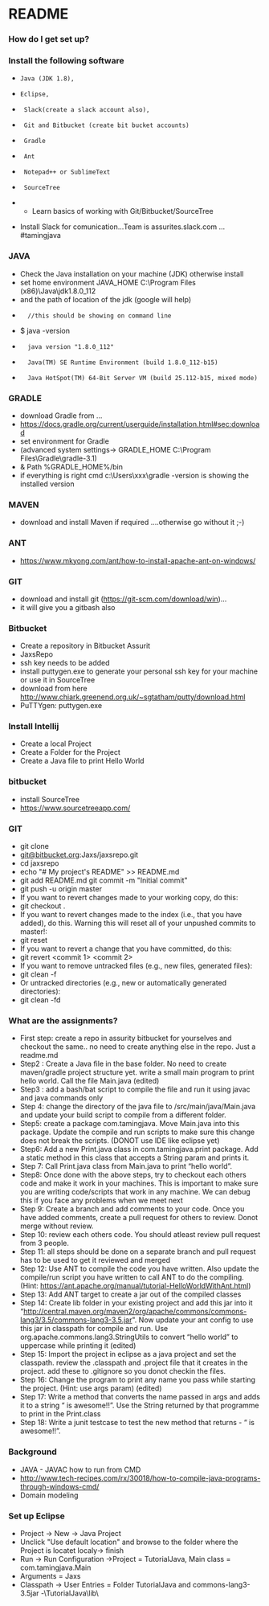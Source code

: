 # README #


### How do I get set up? ###


### Install the following software ###
*     Java (JDK 1.8), 
*     Eclipse,
*      Slack(create a slack account also),
*      Git and Bitbucket (create bit bucket accounts) 
*      Gradle
*      Ant
*      Notepad++ or SublimeText
*      SourceTree
* - Learn basics of working with Git/Bitbucket/SourceTree


* Install Slack for comunication...Team is assurites.slack.com ... #tamingjava


### JAVA ###
*	Check the Java installation on your machine (JDK) otherwise install
*	set home environment JAVA_HOME C:\Program Files (x86)\Java\jdk1.8.0_112  
*	and the path of location of the jdk (google will help)
*		//this should be showing on command line
*	$ java -version
*		java version "1.8.0_112"
*		Java(TM) SE Runtime Environment (build 1.8.0_112-b15)
*		Java HotSpot(TM) 64-Bit Server VM (build 25.112-b15, mixed mode)


### GRADLE ###
*	download Gradle from ...
*	https://docs.gradle.org/current/userguide/installation.html#sec:download
*	set environment for Gradle 
*	(advanced system settings-> GRADLE_HOME C:\Program Files\Gradle\gradle-3.1)
*	& Path %GRADLE_HOME%/bin 
* if everything is right cmd c:\Users\xxx\gradle -version is showing the installed version

	
### MAVEN ###
*	download and install Maven if required ....otherwise go without it ;-)
	
### ANT ###
*	https://www.mkyong.com/ant/how-to-install-apache-ant-on-windows/
	
	
### GIT ###
*	download and install git (https://git-scm.com/download/win)... 
*	it will give you a gitbash also 
	
### Bitbucket ###
* Create a repository in Bitbucket Assurit
* JaxsRepo
* ssh key needs to be added
* install puttygen.exe to generate your personal ssh key for your machine or use it in SourceTree
* download from here http://www.chiark.greenend.org.uk/~sgtatham/putty/download.html
* PuTTYgen: puttygen.exe


### Install Intellij ###

* Create a local Project
* Create a Folder for the Project 
* Create a Java file to print Hello World 

### bitbucket ###

* install SourceTree
* https://www.sourcetreeapp.com/

### GIT ###
* git clone 
* git@bitbucket.org:Jaxs/jaxsrepo.git 
* cd jaxsrepo 
* echo "# My project's README" >> README.md 
* git add README.md git commit -m "Initial commit" 
* git push -u origin master
* If you want to revert changes made to your working copy, do this:
* git checkout .
* If you want to revert changes made to the index (i.e., that you have added), do this. Warning this will reset all of your unpushed commits to master!:
* git reset
* If you want to revert a change that you have committed, do this:
* git revert <commit 1> <commit 2>
* If you want to remove untracked files (e.g., new files, generated files):
* git clean -f
* Or untracked directories (e.g., new or automatically generated directories): 
* git clean -fd


### What are the assignments? ###

* First step: create a repo in assurity bitbucket for yourselves and checkout the same.. no need to create anything else in the repo. Just a readme.md
* Step2 : Create a Java file in the base folder. No need to create maven/gradle project structure yet. write a small main program to print hello world. Call the file Main.java (edited)
* Step3 : add a bash/bat script to compile the file and run it using javac and java commands only
* Step 4: change the directory of the java file to <your project>/src/main/java/Main.java and update your build script to compile from a different folder.
* Step5: create a package com.tamingjava. Move Main.java into this package. Update the compile and run scripts to make sure this change does not break the scripts. (DONOT use IDE like eclipse yet)
* Step6: Add a new Print.java class in com.tamingjava.print package. Add a static method in this class that accepts a String param and prints it.
* Step 7: Call Print.java class from Main.java to print “hello world”.
* Step8: Once done with the above steps, try to checkout each others code and make it work in your machines. This is important to make sure you are writing code/scripts that work in any machine. We can debug this if you face any problems when we meet next
* Step 9: Create a branch and add comments to your code. Once you have added comments, create a pull request for others to review. Donot merge without review.
* Step 10: review each others code. You should atleast review pull request from 3 people.
* Step 11: all steps should be done on a separate branch and pull request has to be used to get it reviewed and merged
* Step 12: Use ANT to compile the code you have written. Also update the compile/run script you have written to call ANT to do the compiling.(Hint: https://ant.apache.org/manual/tutorial-HelloWorldWithAnt.html)
* Step 13: Add ANT target to create a jar out of the compiled classes
* Step 14: Create lib folder in your existing project and add this jar into it “http://central.maven.org/maven2/org/apache/commons/commons-lang3/3.5/commons-lang3-3.5.jar". Now update your ant config to use this jar in classpath for compile and run. Use org.apache.commons.lang3.StringUtils to convert “hello world” to uppercase while printing it (edited)
* Step 15: Import the project in eclipse as a java project and set the classpath. review the .classpath and .project file that it creates in the project. add these to .gitignore so you donot checkin the files.
* Step 16: Change the program to print any name you pass while starting the project. (Hint: use args param) (edited)
* Step 17: Write a method that converts the name passed in args and adds it to a string “<uppercaseName> is awesome!!”. Use the String returned by that programme to print in the Print.class
* Step 18: Write a junit testcase to test the new method that returns - “<uppercaseName> is awesome!!”.


### Background ### 
* JAVA - JAVAC how to run from CMD
* http://www.tech-recipes.com/rx/30018/how-to-compile-java-programs-through-windows-cmd/
* Domain modeling

### Set up Eclipse ###
* Project -> New -> Java Project 
* Unclick "Use default location" and browse to the folder where the Project is locatet localy-> finish
* Run -> Run Configuration ->Project = TutorialJava, Main class = com.tamingjava.Main
* Arguments = Jaxs
* Classpath -> User Entries = Folder TutorialJava and commons-lang3-3.5jar -\TutorialJava\lib\